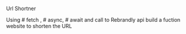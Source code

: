 Url Shortner

Using # fetch , # async, # await and call to Rebrandly api build a fuction website to shorten the URL